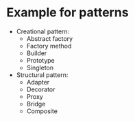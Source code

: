 # Example for patterns
- Creational pattern:
  - Abstract factory
  - Factory method
  - Builder
  - Prototype
  - Singleton
- Structural pattern:
  - Adapter
  - Decorator
  - Proxy
  - Bridge
  - Composite
